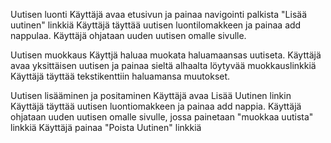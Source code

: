 Uutisen luonti
Käyttäjä avaa etusivun ja painaa navigointi palkista "Lisää uutinen" linkkiä
Käyttäjä täyttää uutisen luontilomakkeen ja painaa add nappulaa.
Käyttäjä ohjataan uuden uutisen omalle sivulle.

Uutisen muokkaus
Käyttjä haluaa muokata haluamaansas uutiseta.
Käyttäjä avaa yksittäisen uutisen ja painaa sieltä alhaalta löytyvää muokkauslinkkiä
Käyttäjä täyttää tekstikenttiin haluamansa muutokset.

Uutisen lisääminen ja positaminen
Käyttäjä avaa Lisää Uutinen linkin
Käyttäjä täyttää uutisen luontiomakkeen ja painaa add nappia.
Käyttäjä ohjataan uuden uutisen omalle sivulle, jossa painetaan "muokkaa uutista" linkkiä
Käyttäjä painaa "Poista Uutinen" linkkiä
